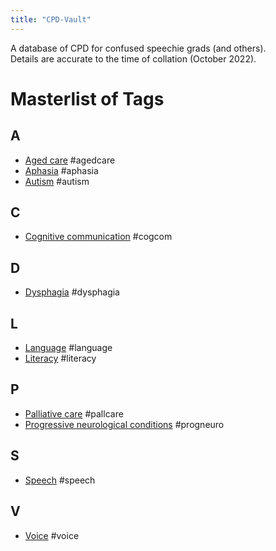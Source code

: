 ```yaml
---
title: "CPD-Vault"
---
```


A database of CPD for confused speechie grads (and others).<br>
Details are accurate to the time of collation (October 2022).

# Masterlist of Tags
## A
- [Aged care](!tagpages/agedcare.md) #agedcare<br>
- [Aphasia](!tagpages/aphasia.md) #aphasia<br>
- [Autism](!tagpages/autism.md) #autism

## C
- [Cognitive communication](!tagpages/cogcom.md) #cogcom

## D
- [Dysphagia](!tagpages/dysphagia.md) #dysphagia

## L
- [Language](!tagpages/language.md) #language<br>
- [Literacy](!tagpages/literacy.md) #literacy

## P
- [Palliative care](!tagpages/pallcare.md) #pallcare<br>
- [Progressive neurological conditions](!tagpages/progneuro.md) #progneuro

## S
- [Speech](!tagpages/speech.md) #speech

## V
- [Voice](!tagpages/voice.md) #voice